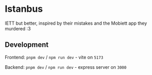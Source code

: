 # Istanbus

IETT but better, inspired by their mistakes and the Mobiett app they murdered :3

## Development

Frontend: `pnpm dev` / `npm run dev` - vite on `5173`

Backend: `pnpm dev` / `npm run dev` - express server on `3000`
